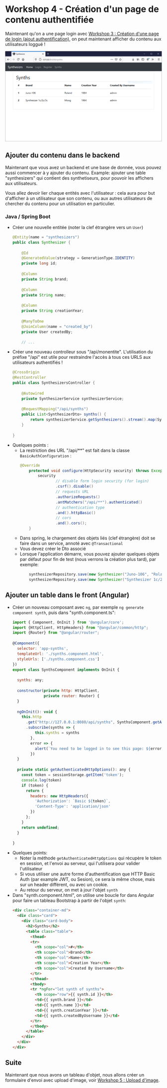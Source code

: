# Workshop 4 - Création d'un page de contenu authentifiée

Maintenant qu'on a une page login avec [Workshop 3 : Création d'une page de login (ajout authentification)](3-login), on peut maintenant afficher du contenu aux utilisateurs loggué !

![Workshop Root Page with login](./workshop-root-page-with-content.png)

## Ajouter du contenu dans le backend

Maintenant que vous avez un backend et une base de donnée, vous pouvez aussi commencer à y ajouter du contenu. Example: ajouter une table "synthesizers" qui contient des synthetiseurs, pour pouvoir les affichers aux utilisateurs.

Vous allez devoir lier chaque entités avec l'utilisateur : cela aura pour but d'afficher à un utilisateur que son contenu, ou aux autres utilisateurs de chercher du contenu pour un utilisation en particulier.

### Java / Spring Boot

- Créer une nouvelle entitée (noter la clef étrangère vers un `User`)
    ```java
    @Entity(name = "synthesizers")
    public class Synthesizer {
    
        @Id
        @GeneratedValue(strategy = GenerationType.IDENTITY)
        private long id;
    
        @Column
        private String brand;
    
        @Column
        private String name;
    
        @Column
        private String creationYear;
    
        @ManyToOne
        @JoinColumn(name = "created_by")
        private User createdBy;
    
        // ...
    ```
- Créer une nouveau controlleur sous "/api/monentite". L'utilisation du préfixe "/api" est utile pour restraindre l'accès à tous ces URLS aux utilisateurs authentifiés !
    ```java
    @CrossOrigin
    @RestController
    public class SynthesizersController {
    
        @Autowired
        private SynthesizerService synthesizerService;
    
        @RequestMapping("/api/synths")
        public List<SynthesizerDto> synths() {
            return synthesizerService.getSynthesizers().stream().map(SynthesizerDto::new).collect(Collectors.toList());
        }
    
    }
    ```
- Quelques points :
    - La restriction des URL "/api/**" est fait dans la classe `BasicAuthConfiguration` :
        ```java
        @Override
            protected void configure(HttpSecurity security) throws Exception {
                security
                        // disable form login security (for login)
                        .csrf().disable()
                        // requests URL
                        .authorizeRequests()
                        .antMatchers("/api/**").authenticated()
                        // authentication type
                        .and().httpBasic()
                        // cors
                        .and().cors();
            }
        ```
    - Dans spring, le chargement des objets liés (clef étrangère) doit se faire dans un service, annoté avec `@Transactional`
    - Vous devez créer le Dto associé
    - Lorsque l'application démarre, vous pouvez ajouter quelques objets par défaut pour fin de test (nous verrons la création plus tard), par exemple:
        ```java
            synthesizerRepository.save(new Synthesizer("Juno-106", "Roland", "1984", adminUser));
            synthesizerRepository.save(new Synthesizer("Synthesizer 1c/2c/3c", "Moog", "1964", adminUser));
        ```

## Ajouter un table dans le front (Angular)

- Créer un nouveau composant avec `ng`, par exemple `ng generate component synth`, puis dans "synth.component.ts":
    ```javascript
    import { Component, OnInit } from '@angular/core';
    import {HttpClient, HttpHeaders} from "@angular/common/http";
    import {Router} from "@angular/router";
    
    @Component({
      selector: 'app-synths',
      templateUrl: './synths.component.html',
      styleUrls: ['./synths.component.css']
    })
    export class SynthsComponent implements OnInit {
    
      synths: any;
    
      constructor(private http: HttpClient,
                  private router: Router) {
      }
    
      ngOnInit(): void {
        this.http
          .get("http://127.0.0.1:8080/api/synths", SynthsComponent.getAuthenticatedHttpOptions())
          .subscribe(synths => {
              this.synths = synths
            },
            error => {
              alert(`You need to be logged in to see this page: ${error}`)
            })
      }
    
      private static getAuthenticatedHttpOptions(): any {
        const token = sessionStorage.getItem('token');
        console.log(token)
        if (token) {
          return {
            headers: new HttpHeaders({
              'Authorization': `Basic ${token}`,
              'Content-Type': 'application/json'
            })
          };
        }
        return undefined;
      }
    
    }
    ```
- Quelques points:
    - Noter la méthode `getAuthenticatedHttpOptions` qui récupère le token en session, et l'envoi au serveur, qui l'utilisera pour valider l'utilisateur
    - Si vous utiliser une autre forme d'authentification que HTTP Basic Auth (par example JWT, ou Sesion), ce sera la même chose, mais sur un header différent, ou avec un cookie.
    - Au retour du serveur, on met à jour l'objet `synth`
- Dans "synth.component.html", on utilise une boucle for dans Angular pour faire un tableau Bootstrap à partir de l'objet `synth`:
    ```html
    <div class="container-md">
      <div class="card">
        <div class="card-body">
          <h2>Synths</h2>
          <table class="table">
            <thead>
            <tr>
              <th scope="col">#</th>
              <th scope="col">Brand</th>
              <th scope="col">Name</th>
              <th scope="col">Creation Year</th>
              <th scope="col">Created By Username</th>
            </tr>
            </thead>
            <tbody>
            <tr *ngFor="let synth of synths">
              <th scope="row">{{ synth.id }}</th>
              <td>{{ synth.brand }}</td>
              <td>{{ synth.name }}</td>
              <td>{{ synth.creationYear }}</td>
              <td>{{ synth.createdByUsername }}</td>
            </tr>
            </tbody>
          </table>
        </div>
      </div>
    </div>
    ```

## Suite

Maintenant que nous avons un tableau d'objet, nous allons créer un formulaire d'envoi avec upload d'image, voir [Workshop 5 : Upload d'image](../5-upload-image).

